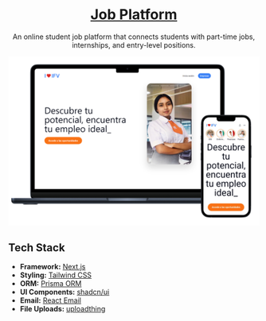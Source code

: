 <h1 align="center"><a href="https://ifvempleos.vercel.app/">Job Platform</a></h1>

<p align="center">An online student job platform that connects students with part-time jobs, internships, and entry-level positions.</p>

[![Job Platform](./public/screenshot/shot-landing.png)](https://ifvempleos.vercel.app/)



## Tech Stack

- **Framework:** [Next.js](https://nextjs.org)
- **Styling:** [Tailwind CSS](https://tailwindcss.com)
- **ORM:** [Prisma ORM](https://www.prisma.io/)
- **UI Components:** [shadcn/ui](https://ui.shadcn.com)
- **Email:** [React Email](https://react.email)
- **File Uploads:** [uploadthing](https://uploadthing.com)
